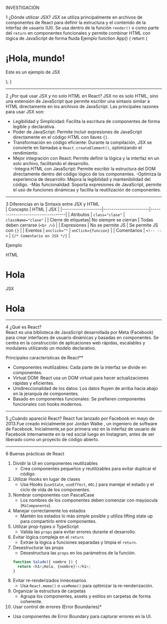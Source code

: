 INVESTIGACIÓN

1 ¿Dónde utilizar JSX?
JSX se utiliza principalmente en archivos de componentes de React para definir la estructura y el contenido de la interfaz de usuario (UI). 
Se usa dentro de la función `render()` o como parte del `return` en componentes funcionales y permite combinar HTML con lógica de JavaScript de forma fluida
Ejemplo 
function App() {
  return (
    <div>
      <h1>¡Hola, mundo!</h1>
      <p>Este es un ejemplo de JSX</p>
    </div>
  );
}

----------------------------------------------------------------
2 ¿Por qué usar JSX y no solo HTML en React?
JSX no es solo HTML, sino una extensión de JavaScript que permite escribir una sintaxis similar a HTML directamente en los archivos de JavaScript.
Las principales razones para usar JSX son:  
- Legibilidad y Simplicidad: Facilita la escritura de componentes de forma legible y declarativa.  
- Poder de JavaScript: Permite incluir expresiones de JavaScript directamente en el código HTML con llaves `{}`.  
- Transformación en código eficiente: Durante la compilación, JSX se convierte en llamadas a `React.createElement()`, optimizando el rendimiento.  
- Mejor integración con React: Permite definir la lógica y la interfaz en un solo archivo, facilitando el desarrollo.  
-Integra HTML con JavaScript: Permite escribir la estructura del DOM directamente dentro del código lógico de los componentes.
-Optimiza la experiencia de desarrollo: Mejora la legibilidad y mantenibilidad del código.
-Más funcionalidad: Soporta expresiones de JavaScript, permite el uso de funciones dinámicas y facilita la reutilización de componentes.
------------------------------------------------
3 Diferencias en la Sintaxis entre JSX y HTML  
| Concepto           |       HTML            |       JSX                         |
|--------------------|-----------------------|-----------------------------------|
| Atributos          | `class="clase"`       |  `className="clase"`              |
| Cierre de etiquetas| No siempre se cierran |   Todas deben cerrarse (`<br />`) |
| Expresiones        | No se permite JS      | Se permite JS con `{}`            |
| Eventos            | `onclick=""`          | `onClick={funcion}`               |
| Comentarios        | `<!-- -->`            | `{/* Comentario en JSX */}`       |


Ejemplo 

HTML
<div class="container">
  <h1>Hola</h1>
</div>

JSX  
<div className="container">
  <h1>Hola</h1>
</div>

----------------------------------------------------------------------------------------------------

 4 ¿Qué es React?  
React es una biblioteca de JavaScript desarrollada por Meta (Facebook) para crear interfaces de usuario dinámicas y basadas en componentes.
Se centra en la construcción de aplicaciones web rápidas, escalables y modulares utilizando un modelo declarativo.

Principales características de React**  
- Componentes reutilizables: Cada parte de la interfaz se divide en componentes.  
- Virtual DOM: React usa un DOM virtual para hacer actualizaciones rápidas y eficientes.  
- Unidireccionalidad de los datos: Los datos fluyen de arriba hacia abajo en la jerarquía de componentes.  
- Basado en componentes funcionales: Se prefieren componentes funcionales con hooks modernos.  

------------------------------------------------------------------------------
 5 ¿Cuándo apareció React? 
React fue lanzado por Facebook en mayo de 2013.Fue creado inicialmente por Jordan Walke , un ingeniero de software de Facebook.
Inicialmente,se por primera vez en la interfaz de usuario de Facebook internamente en la red social  luego en Instagram, antes de ser liberado como un proyecto de código abierto.

---------------------------------------------------------------------------------

 6 Buenas prácticas de React

1. Dividir la UI en componentes reutilizables 
   - Crea componentes pequeños y reutilizables para evitar duplicar el código.  
2. Utilizar Hooks en lugar de clases
   - Usa Hooks (`useState`, `useEffect`, etc.) para manejar el estado y el ciclo de vida de los componentes.  
3. Nombrar componentes con PascalCase
   - Los nombres de los componentes deben comenzar con mayúscula (`MiComponente`).  
4. Manejar correctamente los estados
   - Mantén los estados lo más simple posible y utiliza lifting state up para compartirlo entre componentes.  
5. Utilizar prop-types o TypeScript
   - Valida las `props` para evitar errores durante el desarrollo.  
6. Evitar lógica compleja en el `return`
   - Extrae la lógica a funciones separadas y limpia el `return`.  
7. Desestructurar las props 
   - Desestructura las `props` en los parámetros de la función.  
   ```javascript
   function Saludo({ nombre }) {
     return <h1>¡Hola, {nombre}!</h1>;
   }
8. Evitar re-renderizados innecesarios  
   - Usa `React.memo()` o `useMemo()` para optimizar la re-renderización.  
9. Organizar la estructura de carpetas
   - Agrupa los componentes, assets y estilos en carpetas de forma coherente.  
10. Usar control de errores (Error Boundaries)*
   - Usa componentes de Error Boundary para capturar errores en la UI.  

